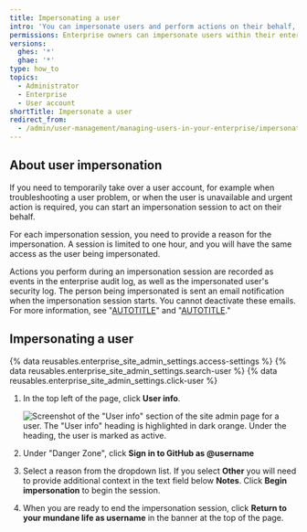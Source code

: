 ```yaml
---
title: Impersonating a user
intro: 'You can impersonate users and perform actions on their behalf, for troubleshooting, unblocking, and other legitimate reasons.'
permissions: Enterprise owners can impersonate users within their enterprise.
versions:
  ghes: '*'
  ghae: '*'
type: how_to
topics:
  - Administrator
  - Enterprise
  - User account
shortTitle: Impersonate a user
redirect_from:
  - /admin/user-management/managing-users-in-your-enterprise/impersonating-a-user
---
```


## About user impersonation

If you need to temporarily take over a user account, for example when troubleshooting a user problem, or when the user is unavailable and urgent action is required, you can start an impersonation session to act on their behalf.

For each impersonation session, you need to provide a reason for the impersonation. A session is limited to one hour, and you will have the same access as the user being impersonated.

Actions you perform during an impersonation session are recorded as events in the enterprise audit log, as well as the impersonated user's security log. The person being impersonated is sent an email notification when the impersonation session starts. You cannot deactivate these emails. For more information, see "[AUTOTITLE](/admin/monitoring-activity-in-your-enterprise/reviewing-audit-logs-for-your-enterprise/audit-log-events-for-your-enterprise)" and "[AUTOTITLE](/authentication/keeping-your-account-and-data-secure/reviewing-your-security-log)."

## Impersonating a user

{% data reusables.enterprise_site_admin_settings.access-settings %}
{% data reusables.enterprise_site_admin_settings.search-user %}
{% data reusables.enterprise_site_admin_settings.click-user %}
1. In the top left of the page, click **User info**.

   ![Screenshot of the "User info" section of the site admin page for a user. The "User info" heading is highlighted in dark orange. Under the heading, the user is marked as active.](/assets/images/enterprise/stafftools/user-info.png)
1. Under "Danger Zone", click **Sign in to GitHub as @username**
1. Select a reason from the dropdown list. If you select **Other** you will need to provide additional context in the text field below **Notes**. Click **Begin impersonation** to begin the session.
1. When you are ready to end the impersonation session, click **Return to your mundane life as username** in the banner at the top of the page.
